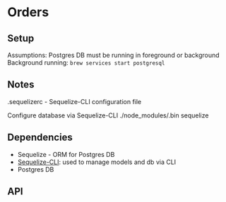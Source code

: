 # Orders


## Setup
Assumptions:
Postgres DB must be running in foreground or background
Background running:
`brew services start postgresql`


## Notes
.sequelizerc -  Sequelize-CLI configuration file

Configure database via Sequelize-CLI
./node_modules/.bin sequelize

## Dependencies
* Sequelize - ORM for Postgres DB
* [Sequelize-CLI](https://github.com/sequelize/cli): used to manage models and db via CLI
* Postgres DB


## API
